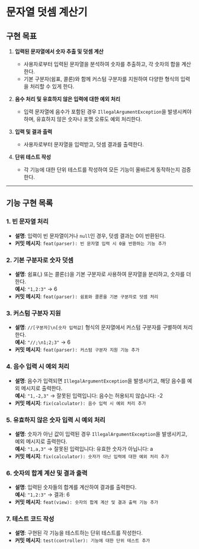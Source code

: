 # 문자열 덧셈 계산기

## 구현 목표

1. **입력된 문자열에서 숫자 추출 및 덧셈 계산**
   - 사용자로부터 입력된 문자열을 분석하여 숫자를 추출하고, 각 숫자의 합을 계산한다.
   - 기본 구분자(쉼표, 콜론)와 함께 커스텀 구분자를 지원하여 다양한 형식의 입력을 처리할 수 있게 한다.

2. **음수 처리 및 유효하지 않은 입력에 대한 예외 처리**
   - 입력 문자열에 음수가 포함된 경우 `IllegalArgumentException`을 발생시켜야 하며, 유효하지 않은 숫자나 포맷 오류도 예외 처리한다.

3. **입력 및 결과 출력**
   - 사용자로부터 문자열을 입력받고, 덧셈 결과를 출력한다.

4. **단위 테스트 작성**
   - 각 기능에 대한 단위 테스트를 작성하여 모든 기능이 올바르게 동작하는지 검증한다.

---

## 기능 구현 목록

### 1. 빈 문자열 처리
- **설명**: 입력이 빈 문자열이거나 `null`인 경우, 덧셈 결과는 0이 반환된다.
- **커밋 메시지**: `feat(parser): 빈 문자열 입력 시 0을 반환하는 기능 추가`

### 2. 기본 구분자로 숫자 덧셈
- **설명**: 쉼표(,) 또는 콜론(:)을 기본 구분자로 사용하여 문자열을 분리하고, 숫자를 더한다.  
  **예시**: `"1,2:3"` → 6
- **커밋 메시지**: `feat(parser): 쉼표와 콜론을 기본 구분자로 덧셈 처리`

### 3. 커스텀 구분자 지원
- **설명**: `//[구분자]\n[숫자 입력값]` 형식의 문자열에서 커스텀 구분자를 구별하여 처리한다.  
  **예시**: `"//;\n1;2;3"` → 6
- **커밋 메시지**: `feat(parser): 커스텀 구분자 지원 기능 추가`

### 4. 음수 입력 시 예외 처리
- **설명**: 음수가 입력되면 `IllegalArgumentException`을 발생시키고, 해당 음수를 예외 메시지로 출력한다.  
  **예시**: `"1,-2,3"` → 잘못된 입력입니다: 음수는 허용되지 않습니다: -2
- **커밋 메시지**: `fix(calculator): 음수 입력 시 예외 처리 추가`

### 5. 유효하지 않은 숫자 입력 시 예외 처리
- **설명**: 숫자가 아닌 값이 입력된 경우 `IllegalArgumentException`을 발생시키고, 예외 메시지로 출력한다.  
  **예시**: `"1,a,3"` → 잘못된 입력입니다: 유효한 숫자가 아닙니다: a
- **커밋 메시지**: `fix(calculator): 숫자가 아닌 입력에 대한 예외 처리 추가`

### 6. 숫자의 합계 계산 및 결과 출력
- **설명**: 입력된 숫자들의 합계를 계산하여 결과를 출력한다.  
  **예시**: `"1,2:3"` → 결과: 6
- **커밋 메시지**: `feat(view): 숫자의 합계 계산 및 결과 출력 기능 추가`

### 7. 테스트 코드 작성
- **설명**: 구현된 각 기능을 테스트하는 단위 테스트를 작성한다.
- **커밋 메시지**: `test(controller): 기능에 대한 단위 테스트 추가`
